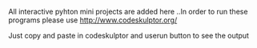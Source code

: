 All interactive pyhton mini projects are added here ..In order to run these programs please use http://www.codeskulptor.org/

Just copy and paste in codeskulptor and userun button to see the output
